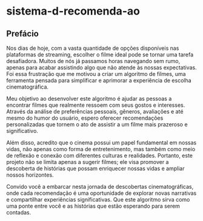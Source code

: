 # sistema-d-recomenda-ao
## Prefácio

Nos dias de hoje, com a vasta quantidade de opções disponíveis nas plataformas de streaming, escolher o filme ideal pode se tornar uma tarefa desafiadora. Muitos de nós já passamos horas navegando sem rumo, apenas para acabar assistindo algo que não atende às nossas expectativas. Foi essa frustração que me motivou a criar um algoritmo de filmes, uma ferramenta pensada para simplificar e aprimorar a experiência de escolha cinematográfica.

Meu objetivo ao desenvolver este algoritmo é ajudar as pessoas a encontrar filmes que realmente ressoem com seus gostos e interesses. Através da análise de preferências pessoais, gêneros, avaliações e até mesmo do humor do usuário, espero oferecer recomendações personalizadas que tornem o ato de assistir a um filme mais prazeroso e significativo.

Além disso, acredito que o cinema possui um papel fundamental em nossas vidas, não apenas como forma de entretenimento, mas também como meio de reflexão e conexão com diferentes culturas e realidades. Portanto, este projeto não se limita apenas a sugerir filmes; ele visa promover a descoberta de histórias que possam enriquecer nossas vidas e ampliar nossos horizontes.

Convido você a embarcar nesta jornada de descobertas cinematográficas, onde cada recomendação é uma oportunidade de explorar novas narrativas e compartilhar experiências significativas. Que este algoritmo sirva como uma ponte entre você e as histórias que estão esperando para serem contadas.
